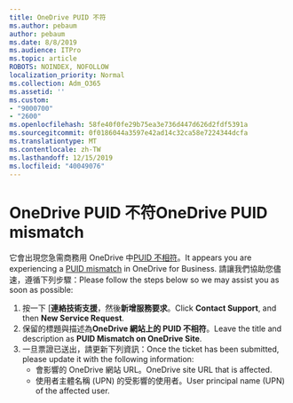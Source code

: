 ```yaml
---
title: OneDrive PUID 不符
ms.author: pebaum
author: pebaum
ms.date: 8/8/2019
ms.audience: ITPro
ms.topic: article
ROBOTS: NOINDEX, NOFOLLOW
localization_priority: Normal
ms.collection: Adm_O365
ms.assetid: ''
ms.custom:
- "9000700"
- "2600"
ms.openlocfilehash: 58fe40f0fe29b75ea3e736d447d626d2fdf5391a
ms.sourcegitcommit: 0f0186044a3597e42ad14c32ca58e7224344dcfa
ms.translationtype: MT
ms.contentlocale: zh-TW
ms.lasthandoff: 12/15/2019
ms.locfileid: "40049076"
---
```

# <a name="onedrive-puid-mismatch"></a><span data-ttu-id="f0b0f-102">OneDrive PUID 不符</span><span class="sxs-lookup"><span data-stu-id="f0b0f-102">OneDrive PUID mismatch</span></span>
<span data-ttu-id="f0b0f-103">它會出現您急需商務用 OneDrive 中[PUID 不相符](https://docs.microsoft.com/sharepoint/support/administration/access-denied-or-need-permission-error-sharepoint-online-or-onedrive-for-business#when-accessing-a-onedrive-site)。</span><span class="sxs-lookup"><span data-stu-id="f0b0f-103">It appears you are experiencing a [PUID mismatch](https://docs.microsoft.com/sharepoint/support/administration/access-denied-or-need-permission-error-sharepoint-online-or-onedrive-for-business#when-accessing-a-onedrive-site) in OneDrive for Business.</span></span> <span data-ttu-id="f0b0f-104">請讓我們協助您儘速，遵循下列步驟：</span><span class="sxs-lookup"><span data-stu-id="f0b0f-104">Please follow the steps below so we may assist you as soon as possible:</span></span>

1. <span data-ttu-id="f0b0f-105">按一下 [**連絡技術支援**，然後**新增服務要求**。</span><span class="sxs-lookup"><span data-stu-id="f0b0f-105">Click **Contact Support**, and then **New Service Request**.</span></span>
2. <span data-ttu-id="f0b0f-106">保留的標題與描述為**OneDrive 網站上的 PUID 不相符**。</span><span class="sxs-lookup"><span data-stu-id="f0b0f-106">Leave the title and description as **PUID Mismatch on OneDrive Site**.</span></span>
3. <span data-ttu-id="f0b0f-107">一旦票證已送出，請更新下列資訊：</span><span class="sxs-lookup"><span data-stu-id="f0b0f-107">Once the ticket has been submitted, please update it with the following information:</span></span>
    - <span data-ttu-id="f0b0f-108">會影響的 OneDrive 網站 URL。</span><span class="sxs-lookup"><span data-stu-id="f0b0f-108">OneDrive site URL that is affected.</span></span>
    - <span data-ttu-id="f0b0f-109">使用者主體名稱 (UPN) 的受影響的使用者。</span><span class="sxs-lookup"><span data-stu-id="f0b0f-109">User principal name (UPN) of the affected user.</span></span>



